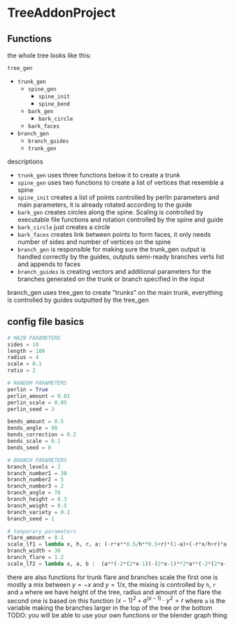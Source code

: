 # TreeAddonProject

## Functions

the whole tree looks like this:

`tree_gen`
- `trunk_gen`
  - `spine_gen`
    - `spine_init`
    - `spine_bend`
  - `bark_gen`
    - `bark_circle`
  - `bark_faces`
- `branch_gen`
  - `branch_guides`
  - `trunk_gen`

descriptions

- `trunk_gen` uses three functions below it to create a trunk
- `spine_gen` uses two functions to create a list of vertices that resemble a spine
- `spine_init` creates a list of points controlled by perlin parameters and main parameters, it is already rotated according to the guide
- `bark_gen` creates circles along the spine. Scaling is controlled by executable file functions and rotation controlled by the spine and guide
- `bark_circle` just creates a circle
- `bark_faces` creates link between points to form faces, it only needs number of sides and number of vertices on the spine
- `branch_gen` is responsible for making sure the trunk_gen output is handled correctly by the guides, outputs semi-ready branches verts list and appends to faces
- `branch_guides` is creating vectors and additional parameters for the branches generated on the trunk or branch specified in the input

branch_gen uses tree_gen to create "trunks" on the main trunk, everything is controlled by guides outputted by the tree_gen

## config file basics

``` python
# MAIN PARAMETERS
sides = 10
length = 100
radius = 4
scale = 0.1
ratio = 2

# RANDOM PARAMETERS
perlin = True
perlin_amount = 0.01
perlin_scale = 0.05
perlin_seed = 3

bends_amount = 0.5
bends_angle = 90
bends_correction = 0.2
bends_scale = 0.1
bends_seed = 8

# BRANCH PARAMETERS
branch_levels = 2
branch_number1 = 30
branch_number2 = 5
branch_number3 = 2
branch_angle = 70
branch_height = 0.3
branch_weight = 0.5
branch_variety = 0.1
branch_seed = 1

# temporary parameters
flare_amount = 0.1
scale_lf1 = lambda x, h, r, a: (-r*x**0.5/h**0.5+r)*(1-a)+(-r*x/h+r)*a #this one is for trunk flare
branch_width = 30
branch_flare = 1.2
scale_lf2 = lambda x, a, b :  (a**(-2*(2*x-1))-(2*x-1)**2*a**(-2*(2*x-1)))**0.5*b #this one is for branches scale
```

there are also functions for trunk flare and branches scale
the first one is mostly a mix between $y=-x$ and $y = 1/x$, the mixing is controlled by `h`, `r` and `a`
where we have height of the tree, radius and amount of the flare
the second one is based on this function
$\left(x-1\right)^{2}+a^{\left(x-1\right)}\cdot y^{2}=r$
where `a` is the variable making the branches larger in the top of the tree or the bottom
TODO: you will be able to use your own functions or the blender graph thing
